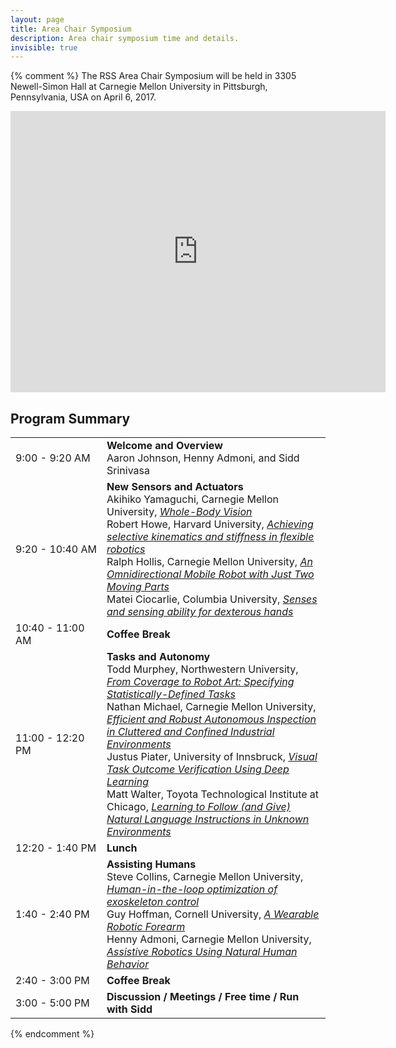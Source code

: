 ```yaml
---
layout: page
title: Area Chair Symposium
description: Area chair symposium time and details.
invisible: true
---
```


{% comment %}
The RSS Area Chair Symposium will be held in 3305 Newell-Simon Hall at Carnegie Mellon University in
Pittsburgh, Pennsylvania, USA on April 6, 2017.

<iframe src="https://www.google.com/maps/embed?pb=!1m18!1m12!1m3!1d3036.4386202453593!2d-79.9456134!3d40.443428!2m3!1f0!2f0!3f0!3m2!1i1024!2i768!4f13.1!3m3!1m2!1s0x8834f2216b3de60b%3A0x9dc3e7773e241828!2sNewell-Simon+Hall!5e0!3m2!1sen!2sus!4v1490145373776" width="600" height="450" frameborder="0" style="border:0" allowfullscreen></iframe>

## Program Summary

<table class="table">
    <tbody class="text-left">
      <tr>
        <td style="width: 130px">9:00 - 9:20 AM</td>
        <td>
          <b>Welcome and Overview</b> <br/>
          Aaron Johnson, Henny Admoni, and Sidd Srinivasa
        </td>
      </tr>
      <tr>
        <td>9:20 - 10:40 AM</td>
        <td>
          <b>New Sensors and Actuators</b> <br/>
          Akihiko Yamaguchi, Carnegie Mellon University, <a href="javascript:void($('#yamaguchi').toggle());"><i>Whole-Body Vision</i></a>
          <div id="yamaguchi" style="display:none;">
            <br/>
            We propose using cameras (as well as acceleromters, gyros, ...) to provide tactile and proximity sensing in robot skin. Following the principle that "Sensing Solves Robotics", covering an entire robot with cameras greatly simplifies robot control.
          </div>
          <br/>
          Robert Howe, Harvard University, <a href="javascript:void($('#howe').toggle());"><i>Achieving selective kinematics and stiffness in flexible robotics</i></a>
          <div id="howe" style="display:none;">
            <br/>
            We are working to create a new technology that allows robot structures to transition between soft and hard, based on “laminar jamming.” In its simplest form, thin sheets of a flexible material (e.g. ordinary printer paper) are stacked inside a plastic envelope. When the bag is connected to a vacuum pump, the layers are pressed together by the pressure of the surrounding air, and friction locks them together into a single stiff structure. Because the bending stiffness of a beam is proportional to its thickness to the third power, even a few laminae can produce dramatic increases in stiffness. These “jamming elements” can be integrated into soft robot actuators and structures, allowing controlled transitions between stiff and compliant behavior. This enables a number of useful capabilities. One example is variable kinematics: if a row of jamming actuators is embedded along the length of a soft bending actuator, they can stiffen to form rigid “links” separated by compliant joints, so the robot can switch between a continuously-bending tentacle and a jointed arm. Another example is shape-locking, which would hold the current shape of the actuator after power is removed. These elements can be combined to create a wide range of new robotic capabilities.
          </div>
          <br/>
          Ralph Hollis, Carnegie Mellon University, <a href="javascript:void($('#hollis').toggle());"><i>An Omnidirectional Mobile Robot with Just Two Moving Parts</i></a>
          <div id="hollis" style="display:none;">
            <br/>
            We discuss the design and operation of SIMbot, a ballbot mobile robot powered by a direct drive closed-loop spherical induction motor. Performance results are given, including comparison with a ballbot which employs a more conventional mechanical drive.
          </div>
          <br/>
          Matei Ciocarlie, Columbia University, <a href="javascript:void($('#ciocarlie').toggle());"><i>Senses and sensing ability for dexterous hands</i></a>
          <div id="ciocarlie" style="display:none;">
            <br/>
            I will present new results on sensors and sensing modalities for dexterous hands (including tactile and proprioceptive sensing), and new analysis of grasp quality metrics that make use of such data.
          </div>
        </td>
      </tr>
      <tr>
        <td>10:40 - 11:00 AM</td>
        <td>
          <b>Coffee Break</b>
        </td>
      </tr>
      <tr>
        <td>11:00 - 12:20 PM</td>
        <td>
          <b>Tasks and Autonomy</b> <br/>
          Todd Murphey, Northwestern University, <a href="javascript:void($('#murphey').toggle());"><i>From Coverage to Robot Art: Specifying Statistically-Defined Tasks</i></a>
          <div id="murphey" style="display:none;">
            <br/>
            This talk will focus on ergodicity-based task specification for robotic systems and how merging data-driven analysis and trajectory analysis yields a rich and computable paradigm in which tasks are represented as distributions. Examples include active shape estimation, rehabilitation/assistive technologies, and robotic drawing.
          </div>
          <br/>
          Nathan Michael, Carnegie Mellon University, <a href="javascript:void($('#michael').toggle());"><i>Efficient and Robust Autonomous Inspection in Cluttered and Confined Industrial Environments</i></a>
          <div id="michael" style="display:none;">
            <br/>
            Autonomous inspection in confined and cluttered environments requires planning, perception, and control strategies that are amenable to challenging and diverse environment and operation conditions. In this talk, we will present recent theoretic and systems developments to enable robust and precise autonomous inspection.
          </div>
          <br/>
          Justus Piater, University of Innsbruck, <a href="javascript:void($('#piater').toggle());"><i>Visual Task Outcome Verification Using Deep Learning</i></a>
          <div id="piater" style="display:none;">
            <br/>
            We recently developed a method allowing a robot to assert visually whether a manipulation has achieved the desired effect or not. If the answer is negative, it generates a corrective motion, bringing the manipulation closer to success.  Both outcome assessment and motion generation are done by deep CNNs, using training data automatically generated from very few real-world examples.
          </div>
          <br/>
          Matt Walter, Toyota Technological Institute at Chicago, <a href="javascript:void($('#walter').toggle());"><i>Learning to Follow (and Give) Natural Language Instructions in Unknown Environments</i></a>
          <div id="walter" style="display:none;">
            <br/>
            Natural language promises an efficient and flexible means for humans to communicate with robots, whether they are assisting the physically impaired, or performing disaster mitigation tasks as our surrogates. In this talk, I will describe our recent work developing end-to-end methods that enable robots to interpret free-form instructions in a priori unknown environments, without the need for specialized linguistic resources. If time allows, I will also talk about efforts to essentially invert this model in order to allow robots to generate natural language instructions.
          </div>
        </td>
      </tr>
      <tr>
        <td>12:20 - 1:40 PM</td>
        <td>
          <b>Lunch</b>
        </td>
      </tr>
      <tr>
        <td>1:40 - 2:40 PM</td>
        <td>
          <b>Assisting Humans</b> <br/>
          Steve Collins, Carnegie Mellon University, <a href="javascript:void($('#collins').toggle());"><i>Human-in-the-loop optimization of exoskeleton control</i></a>
          <div id="collins" style="display:none;">
            <br/>
            I would describe our recent big result (now in review at Science) tha automatically customizing exoskeleton assistance during walking and running under various conditions leads to huge improvements in performance. I would also admonish the field to stop doing crappy prosthetics and exoskeleton research, for example in which no human participants are involved.
          </div>
          <br/>
          Guy Hoffman, Cornell University, <a href="javascript:void($('#hoffman').toggle());"><i>A Wearable Robotic Forearm</i></a>
          <div id="hoffman" style="display:none;">
            <br/>
            We present the design and implementation of a wearable robotic forearm for close-range human-robot collaboration. We discuss usage scenarios, kinematics, bio-mechanical load analysis, and insights from three studies of people interacting with the robot.
          </div>
          <br/>
          Henny Admoni, Carnegie Mellon University, <a href="javascript:void($('#admoni').toggle());"><i>Assistive Robotics Using Natural Human Behavior</i></a>
          <div id="admoni" style="display:none;">
            <br/>
            Assistive robots must recognize human mental states---such as what people intend to do or where they need help---in order to provide effective assistance. People naturally express their mental states through their behavior, like eye gaze. Robots that detect, interpret, and respond to human behavior can provide better assistance.
          </div>
        </td>
      </tr>
      <tr>
        <td>2:40 - 3:00 PM</td>
        <td>
          <b>Coffee Break</b>
        </td>
      </tr>
      <tr>
        <td>3:00 - 5:00 PM</td>
        <td>
          <b>Discussion / Meetings / Free time / Run with Sidd</b>
        </td>
      </tr>
    </tbody>
</table>

{% endcomment %}